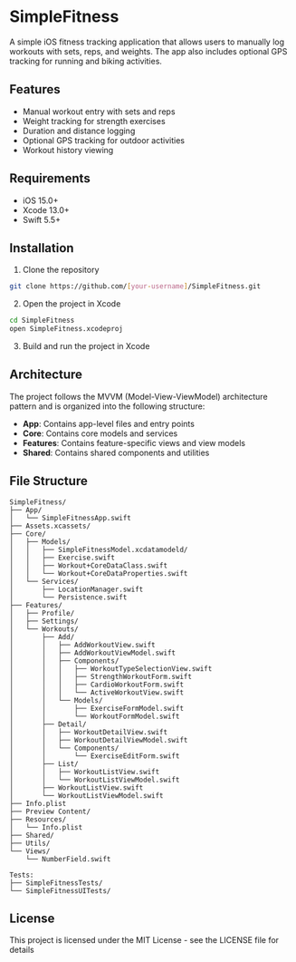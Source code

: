 # SimpleFitness

A simple iOS fitness tracking application that allows users to manually log workouts with sets, reps, and weights. The app also includes optional GPS tracking for running and biking activities.

## Features

- Manual workout entry with sets and reps
- Weight tracking for strength exercises
- Duration and distance logging
- Optional GPS tracking for outdoor activities
- Workout history viewing

## Requirements

- iOS 15.0+
- Xcode 13.0+
- Swift 5.5+

## Installation

1. Clone the repository
```bash
git clone https://github.com/[your-username]/SimpleFitness.git
```

2. Open the project in Xcode
```bash
cd SimpleFitness
open SimpleFitness.xcodeproj
```

3. Build and run the project in Xcode

## Architecture

The project follows the MVVM (Model-View-ViewModel) architecture pattern and is organized into the following structure:

- **App**: Contains app-level files and entry points
- **Core**: Contains core models and services
- **Features**: Contains feature-specific views and view models
- **Shared**: Contains shared components and utilities

## File Structure

```
SimpleFitness/
├── App/
│   └── SimpleFitnessApp.swift
├── Assets.xcassets/
├── Core/
│   ├── Models/
│   │   ├── SimpleFitnessModel.xcdatamodeld/
│   │   ├── Exercise.swift
│   │   ├── Workout+CoreDataClass.swift
│   │   └── Workout+CoreDataProperties.swift
│   └── Services/
│       ├── LocationManager.swift
│       └── Persistence.swift
├── Features/
│   ├── Profile/
│   ├── Settings/
│   └── Workouts/
│       ├── Add/
│       │   ├── AddWorkoutView.swift
│       │   ├── AddWorkoutViewModel.swift
│       │   ├── Components/
│       │   │   ├── WorkoutTypeSelectionView.swift
│       │   │   ├── StrengthWorkoutForm.swift
│       │   │   ├── CardioWorkoutForm.swift
│       │   │   └── ActiveWorkoutView.swift
│       │   └── Models/
│       │       ├── ExerciseFormModel.swift
│       │       └── WorkoutFormModel.swift
│       ├── Detail/
│       │   ├── WorkoutDetailView.swift
│       │   ├── WorkoutDetailViewModel.swift
│       │   └── Components/
│       │       └── ExerciseEditForm.swift
│       ├── List/
│       │   ├── WorkoutListView.swift
│       │   └── WorkoutListViewModel.swift
│       ├── WorkoutListView.swift
│       └── WorkoutListViewModel.swift
├── Info.plist
├── Preview Content/
├── Resources/
│   └── Info.plist
├── Shared/
├── Utils/
└── Views/
    └── NumberField.swift

Tests:
├── SimpleFitnessTests/
└── SimpleFitnessUITests/
```

## License

This project is licensed under the MIT License - see the LICENSE file for details 
